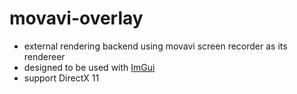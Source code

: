 # movavi-overlay
- external rendering backend using movavi screen recorder as its rendereer
- designed to be used with [ImGui](https://github.com/ocornut/imgui)
- support DirectX 11
